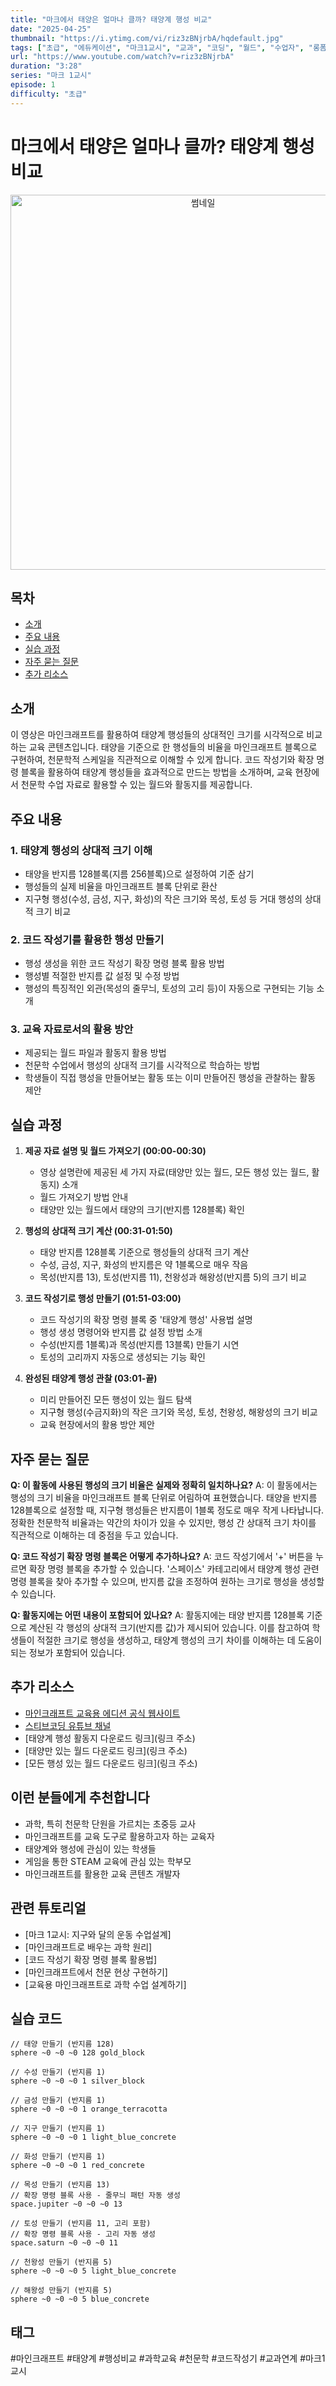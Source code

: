 ```yaml
---
title: "마크에서 태양은 얼마나 클까? 태양계 행성 비교"
date: "2025-04-25"
thumbnail: "https://i.ytimg.com/vi/riz3zBNjrbA/hqdefault.jpg"
tags: ["초급", "에듀케이션", "마크1교시", "교과", "코딩", "월드", "수업자", "롱폼"]
url: "https://www.youtube.com/watch?v=riz3zBNjrbA"
duration: "3:28"
series: "마크 1교시"
episode: 1
difficulty: "초급"
---
```


# 마크에서 태양은 얼마나 클까? 태양계 행성 비교

<div align="center">
<img src="https://i.ytimg.com/vi/riz3zBNjrbA/hqdefault.jpg" alt="썸네일" width="600"/>
</div>

## 목차
- [소개](#소개)
- [주요 내용](#주요-내용)
- [실습 과정](#실습-과정)
- [자주 묻는 질문](#자주-묻는-질문)
- [추가 리소스](#추가-리소스)

## 소개
이 영상은 마인크래프트를 활용하여 태양계 행성들의 상대적인 크기를 시각적으로 비교하는 교육 콘텐츠입니다. 태양을 기준으로 한 행성들의 비율을 마인크래프트 블록으로 구현하여, 천문학적 스케일을 직관적으로 이해할 수 있게 합니다. 코드 작성기와 확장 명령 블록을 활용하여 태양계 행성들을 효과적으로 만드는 방법을 소개하며, 교육 현장에서 천문학 수업 자료로 활용할 수 있는 월드와 활동지를 제공합니다.

## 주요 내용

### 1. 태양계 행성의 상대적 크기 이해
- 태양을 반지름 128블록(지름 256블록)으로 설정하여 기준 삼기
- 행성들의 실제 비율을 마인크래프트 블록 단위로 환산
- 지구형 행성(수성, 금성, 지구, 화성)의 작은 크기와 목성, 토성 등 거대 행성의 상대적 크기 비교

### 2. 코드 작성기를 활용한 행성 만들기
- 행성 생성을 위한 코드 작성기 확장 명령 블록 활용 방법
- 행성별 적절한 반지름 값 설정 및 수정 방법
- 행성의 특징적인 외관(목성의 줄무늬, 토성의 고리 등)이 자동으로 구현되는 기능 소개

### 3. 교육 자료로서의 활용 방안
- 제공되는 월드 파일과 활동지 활용 방법
- 천문학 수업에서 행성의 상대적 크기를 시각적으로 학습하는 방법
- 학생들이 직접 행성을 만들어보는 활동 또는 이미 만들어진 행성을 관찰하는 활동 제안

## 실습 과정
1. **제공 자료 설명 및 월드 가져오기 (00:00-00:30)**
   - 영상 설명란에 제공된 세 가지 자료(태양만 있는 월드, 모든 행성 있는 월드, 활동지) 소개
   - 월드 가져오기 방법 안내
   - 태양만 있는 월드에서 태양의 크기(반지름 128블록) 확인

2. **행성의 상대적 크기 계산 (00:31-01:50)**
   - 태양 반지름 128블록 기준으로 행성들의 상대적 크기 계산
   - 수성, 금성, 지구, 화성의 반지름은 약 1블록으로 매우 작음
   - 목성(반지름 13), 토성(반지름 11), 천왕성과 해왕성(반지름 5)의 크기 비교

3. **코드 작성기로 행성 만들기 (01:51-03:00)**
   - 코드 작성기의 확장 명령 블록 중 '태양계 행성' 사용법 설명
   - 행성 생성 명령어와 반지름 값 설정 방법 소개
   - 수성(반지름 1블록)과 목성(반지름 13블록) 만들기 시연
   - 토성의 고리까지 자동으로 생성되는 기능 확인

4. **완성된 태양계 행성 관찰 (03:01-끝)**
   - 미리 만들어진 모든 행성이 있는 월드 탐색
   - 지구형 행성(수금지화)의 작은 크기와 목성, 토성, 천왕성, 해왕성의 크기 비교
   - 교육 현장에서의 활용 방안 제안

## 자주 묻는 질문

**Q: 이 활동에 사용된 행성의 크기 비율은 실제와 정확히 일치하나요?**
A: 이 활동에서는 행성의 크기 비율을 마인크래프트 블록 단위로 어림하여 표현했습니다. 태양을 반지름 128블록으로 설정할 때, 지구형 행성들은 반지름이 1블록 정도로 매우 작게 나타납니다. 정확한 천문학적 비율과는 약간의 차이가 있을 수 있지만, 행성 간 상대적 크기 차이를 직관적으로 이해하는 데 중점을 두고 있습니다.

**Q: 코드 작성기 확장 명령 블록은 어떻게 추가하나요?**
A: 코드 작성기에서 '+' 버튼을 누르면 확장 명령 블록을 추가할 수 있습니다. '스페이스' 카테고리에서 태양계 행성 관련 명령 블록을 찾아 추가할 수 있으며, 반지름 값을 조정하여 원하는 크기로 행성을 생성할 수 있습니다.

**Q: 활동지에는 어떤 내용이 포함되어 있나요?**
A: 활동지에는 태양 반지름 128블록 기준으로 계산된 각 행성의 상대적 크기(반지름 값)가 제시되어 있습니다. 이를 참고하여 학생들이 적절한 크기로 행성을 생성하고, 태양계 행성의 크기 차이를 이해하는 데 도움이 되는 정보가 포함되어 있습니다.

## 추가 리소스
- [마인크래프트 교육용 에디션 공식 웹사이트](https://education.minecraft.net/)
- [스티브코딩 유튜브 채널](https://www.youtube.com/c/SteveCoding)
- [태양계 행성 활동지 다운로드 링크](링크 주소)
- [태양만 있는 월드 다운로드 링크](링크 주소)
- [모든 행성 있는 월드 다운로드 링크](링크 주소)

## 이런 분들에게 추천합니다
- 과학, 특히 천문학 단원을 가르치는 초중등 교사
- 마인크래프트를 교육 도구로 활용하고자 하는 교육자
- 태양계와 행성에 관심이 있는 학생들
- 게임을 통한 STEAM 교육에 관심 있는 학부모
- 마인크래프트를 활용한 교육 콘텐츠 개발자

## 관련 튜토리얼
- [마크 1교시: 지구와 달의 운동 수업설계]
- [마인크래프트로 배우는 과학 원리]
- [코드 작성기 확장 명령 블록 활용법]
- [마인크래프트에서 천문 현상 구현하기]
- [교육용 마인크래프트로 과학 수업 설계하기]

## 실습 코드
```
// 태양 만들기 (반지름 128)
sphere ~0 ~0 ~0 128 gold_block

// 수성 만들기 (반지름 1)
sphere ~0 ~0 ~0 1 silver_block

// 금성 만들기 (반지름 1)
sphere ~0 ~0 ~0 1 orange_terracotta

// 지구 만들기 (반지름 1)
sphere ~0 ~0 ~0 1 light_blue_concrete

// 화성 만들기 (반지름 1)
sphere ~0 ~0 ~0 1 red_concrete

// 목성 만들기 (반지름 13)
// 확장 명령 블록 사용 - 줄무늬 패턴 자동 생성
space.jupiter ~0 ~0 ~0 13

// 토성 만들기 (반지름 11, 고리 포함)
// 확장 명령 블록 사용 - 고리 자동 생성
space.saturn ~0 ~0 ~0 11

// 천왕성 만들기 (반지름 5)
sphere ~0 ~0 ~0 5 light_blue_concrete

// 해왕성 만들기 (반지름 5)
sphere ~0 ~0 ~0 5 blue_concrete
```

## 태그
#마인크래프트 #태양계 #행성비교 #과학교육 #천문학 #코드작성기 #교과연계 #마크1교시
